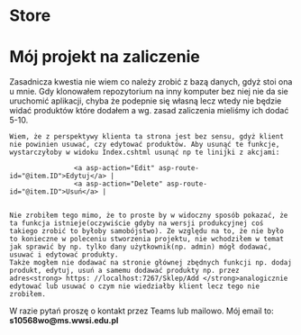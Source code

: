 # Store
<h1>Mój projekt na zaliczenie</h1>
<p>
    Zasadnicza kwestia nie wiem co należy zrobić z bazą danych, gdyż stoi ona u mnie. Gdy klonowałem repozytorium na inny komputer bez niej nie da sie uruchomić aplikacji, chyba że podepnie się własną lecz wtedy nie będzie widać produktów które dodałem a wg. zasad zaliczenia mieliśmy ich dodać 5-10.
  
    Wiem, że z perspektywy klienta ta strona jest bez sensu, gdyż klient nie powinien usuwać, czy edytować produktów. Aby usunąć te funkcje, wystarczyłoby w widoku Index.cshtml usunąć np te linijki z akcjami:
    
                    <a asp-action="Edit" asp-route-id="@item.ID">Edytuj</a> |
                    <a asp-action="Delete" asp-route-id="@item.ID">Usuń</a> |

                    
    Nie zrobiłem tego mimo, że to proste by w widoczny sposób pokazać, że ta funkcja istnieje(oczywiście gdyby na wersji produkcyjnej coś takiego zrobić to byłoby samobójstwo). Ze względu na to, że nie było to konieczne w poleceniu stworzenia projektu, nie wchodziłem w temat jak sprawić by np. tylko dany użytkownik(np. admin) mógł dodawać, usuwać i edytować produkty.
    Także mogłem nie dodawać na stronie głównej zbędnych funkcji np. dodaj produkt, edytuj, usuń a samemu dodawać produkty np. przez adres<strong> https: //localhost:7267/Sklep/Add </strong>analogicznie edytować lub usuwać o czym nie wiedziałby klient lecz tego nie zrobiłem.

</p>
<p>
    W razie pytań proszę o kontakt przez Teams lub mailowo. Mój email to:<strong> s10568wo@ms.wwsi.edu.pl</strong>
</p>
